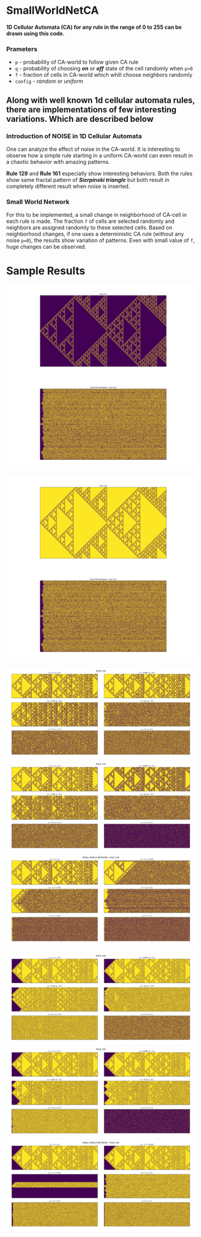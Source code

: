 # SmallWorldNetCA

**1D Cellular Automata (CA) for any rule in the range of 0 to 255 can be drawn using this code.**

### Prameters
* `p` - probability of CA-world to follow given CA rule
* `q` - probability of choosing **_on_** or **_off_** state of the cell randomly when `p>0`
* `f` - fraction of cells in CA-world which whill choose neighbors randomly
* `config` - _random_ or _uniform_

## Along with well known 1d cellular automata rules, there are implementations of few interesting variations. Which are described below

### Introduction of NOISE in 1D Cellular Automata
One can analyze the effect of noise in the CA-world. It is interesting to observe how a simple rule starting in a uniform CA-world can even result in a chaotic behavior with amazing patterns.

**Rule 129** and **Rule 161** especially show interesting behaviors. Both the rules show same fractal pattern of **_Sierpinski triangle_** but both result in completely different result when noise is inserted.

### Small World Network
For this to be implemented, a small change in neighborhood of CA-cell in each rule is made. The fraction `f` of cells are selected randomly and neighbors are assigned randomly to these selected cells. Based on neighborhood changes, if one uses a deterministic CA rule (without any noise `p=0`), the results show variation of patterns. Even with small value of `f`, huge changes can be observed.

# Sample Results
![RULE 126](Results/RULE126.png)
![RULE 126 - SMALL WORLD NETWORK](Results/RULE126_SMALLWORLD.png)

![RULE 129](Results/RULE129.png)
![RULE 129 - SMALL WORLD NETWORK](Results/RULE126_SMALLWORLD.png)

![RULE 129 - PARAMETER VARIATIONS](Results/Variation_RULE129.png)
![RULE 129 - PARAMETER VARIATIONS](Results/Variation_RULE129_2.png)
![RULE 129 SMALL WORLD NETWORK - PARAMETER VARIATIONS](Results/Variation_RULE129_SMALLWORLD.png)

![RULE 109 - PARAMETER VARIATIONS](Results/Variation_RULE109_1.png)
![RULE 109 - PARAMETER VARIATIONS](Results/Variation_RULE109_2.png)
![RULE 109 SMALL WORLD NETWORK - PARAMETER VARIATIONS](Results/Variation_RULE109_SMALLWORLD.png)
